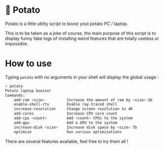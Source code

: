 # 🥔 Potato

Potato is a little utility script to boost yout potato PC / laptop.

This is to be taken as a joke of course, the main purpose of this script is to display funny fake logs of installing weird features that are totally useless or impossible.

# How to use

Typing `potato` with no arguments in your shell will display the global usage :

```sh
> potato
Potato laptop booster
Commands:
	add-ram	<size>			Increase the amount of ram by <size> Gb
	enable-shell-rtx		Enable ray-traced shell
	increase-resolution		Change screen resolution to 4K
	add-cores				Increase CPU core count
	add-cpu	<count>			Add <count> CPUs to the system
	add-gpu					Add a GPU to the system
	increase-disk <size>	Increase disk space by <size> Tb
	optimize				Run various optimizations
```

There are several features available, feel free to try them all !